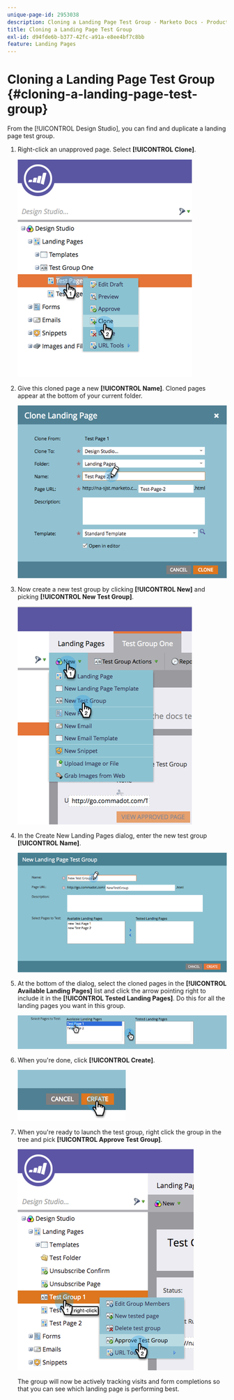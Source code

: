 ```yaml
---
unique-page-id: 2953038
description: Cloning a Landing Page Test Group - Marketo Docs - Product Documentation
title: Cloning a Landing Page Test Group
exl-id: d94fde6b-b377-42fc-a91a-e8ee4bf7c8bb
feature: Landing Pages
---
```

# Cloning a Landing Page Test Group {#cloning-a-landing-page-test-group}

From the [!UICONTROL Design Studio], you can find and duplicate a landing page test group.

1. Right-click an unapproved page. Select **[!UICONTROL Clone]**.

   ![](assets/image2015-4-27-15-3a11-3a24.png)

1. Give this cloned page a new **[!UICONTROL Name]**. Cloned pages appear at the bottom of your current folder.

   ![](assets/image2015-4-27-16-3a10-3a10.png)

1. Now create a new test group by clicking **[!UICONTROL New]** and picking **[!UICONTROL New Test Group]**.

   ![](assets/image2015-4-27-15-3a49-3a54.png)

1. In the Create New Landing Pages dialog, enter the new test group **[!UICONTROL Name]**.

   ![](assets/image2015-4-27-15-3a58-3a13.png)

1. At the bottom of the dialog, select the cloned pages in the **[!UICONTROL Available Landing Pages]** list and click the arrow pointing right to include it in the **[!UICONTROL Tested Landing Pages]**. Do this for all the landing pages you want in this group.

   ![](assets/image2015-4-27-16-3a3-3a22.png)

1. When you're done, click **[!UICONTROL Create]**.

   ![](assets/image2015-4-27-16-3a7-3a50.png)

1. When you're ready to launch the test group, right click the group in the tree and pick **[!UICONTROL Approve Test Group]**.

   ![](assets/image2015-4-27-16-3a19-3a10.png)

   The group will now be actively tracking visits and form completions so that you can see which landing page is performing best.
